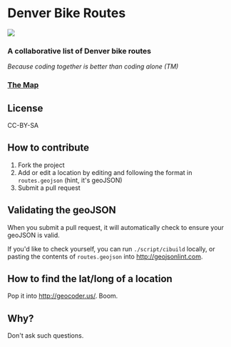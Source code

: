 # Denver Bike Routes

<img src="https://travis-ci.org/JasonSanford/denver-bike-routes.png">


### A collaborative list of Denver bike routes

*Because coding together is better than coding alone (TM)*

### [The Map](routes.geojson)

## License

CC-BY-SA

## How to contribute

1. Fork the project
2. Add or edit a location by editing and following the format in `routes.geojson` (hint, it's geoJSON)
3. Submit a pull request

## Validating the geoJSON

When you submit a pull request, it will automatically check to ensure your geoJSON is valid.

If you'd like to check yourself, you can run `./script/cibuild` locally, or pasting the contents of `routes.geojson` into http://geojsonlint.com.

## How to find the lat/long of a location

Pop it into http://geocoder.us/. Boom.

## Why?

Don't ask such questions.

